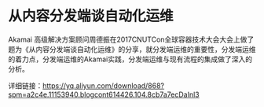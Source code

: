 # 从内容分发端谈自动化运维
Akamai 高级解决方案顾问周德振在2017CNUTCon全球容器技术大会大会上做了题为《从内容分发端谈自动化运维》的分享，就分发端运维的重要性，分发端运维的着力点，分发端运维的Akamai实践，分发端运维与现有流程的集成做了深入的分析。

详细链接：https://yq.aliyun.com/download/868?spm=a2c4e.11153940.blogcont614426.104.8cb7a7ecDaInl3

